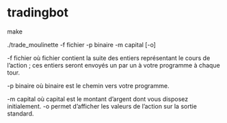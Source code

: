 # tradingbot

make

./trade_moulinette -f fichier -p binaire -m capital [-o]

-f fichier où fichier contient la suite des entiers représentant le cours de l’action ; ces entiers seront envoyés un par un à votre programme à chaque tour.

-p binaire où binaire est le chemin vers votre programme.

-m capital où capital est le montant d’argent dont vous disposez initialement.
-o permet d’afficher les valeurs de l’action sur la sortie standard.
